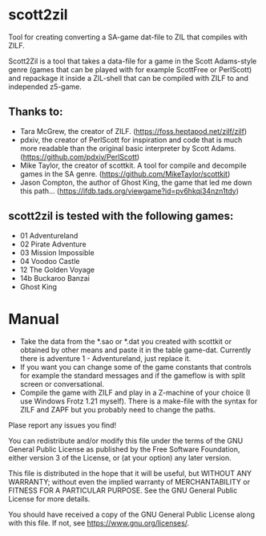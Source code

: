 # scott2zil
Tool for creating converting a SA-game dat-file to ZIL that compiles with ZILF. 

Scott2Zil is a tool that takes a data-file for a game in the Scott Adams-style genre (games that can be played with for example ScottFree or PerlScott) and repackage it inside a ZIL-shell that can be compiled with ZILF to and independed z5-game.

## Thanks to:
* Tara McGrew, the creator of ZILF. (https://foss.heptapod.net/zilf/zilf)
* pdxiv, the creator of PerlScott for inspiration and code that is much more readable than the original basic interpreter by Scott Adams. (https://github.com/pdxiv/PerlScott)
* Mike Taylor, the creator of scottkit. A tool for compile and decompile games in the SA genre. (https://github.com/MikeTaylor/scottkit)
* Jason Compton, the author of Ghost King, the game that led me down this path... (https://ifdb.tads.org/viewgame?id=pv6hkqi34nzn1tdy)

## scott2zil is tested with the following games:
 - 01  Adventureland
 - 02  Pirate Adventure
 - 03  Mission Impossible
 - 04  Voodoo Castle
 - 12  The Golden Voyage
 - 14b Buckaroo Banzai
 - Ghost King

# Manual
* Take the data from the *.sao or *.dat you created with scottkit or obtained by other means and paste it in the table game-dat. Currently there is adventure 1 - Adventureland, just replace it.
* If you want you can change some of the game constants that controls for example the standard messages and if the gameflow is with split screen or conversational.
* Compile the game with ZILF and play in a Z-machine of your choice (I use Windows Frotz 1.21 myself). There is a make-file with the syntax for ZILF and ZAPF but you probably need to change the paths.

Plase report any issues you find!

You can redistribute and/or modify this file under the terms of the GNU General Public License as published by the Free Software Foundation, either version 3 of the License, or (at your option) any later version.

This file is distributed in the hope that it will be useful, but WITHOUT ANY WARRANTY; without even the implied warranty of MERCHANTABILITY or FITNESS FOR A PARTICULAR PURPOSE. See the GNU General Public License for more details.

You should have received a copy of the GNU General Public License along with this file. If not, see <https://www.gnu.org/licenses/>.
